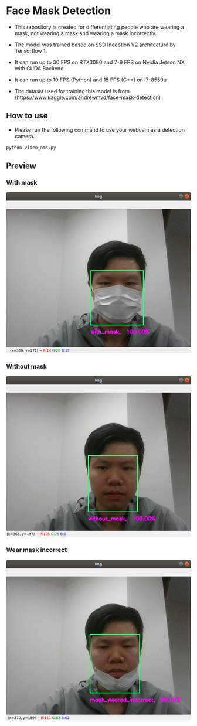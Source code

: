 # Face Mask Detection

- This repository is created for differentiating people who are wearing a mask, not wearing a mask and wearing a mask incorrectly.

- The model was trained based on SSD Inception V2 architecture by Tensorflow 1.

- It can run up to 30 FPS on RTX3080 and 7-9 FPS on Nvidia Jetson NX with CUDA Backend.

- It can run up to 10 FPS (Python) and 15 FPS (C++) on i7-8550u

- The dataset used for training this model is from (https://www.kaggle.com/andrewmvd/face-mask-detection)

## How to use

- Please run the following command to use your webcam as a detection camera.

```python
python video_nms.py
```

## Preview

### With mask

![Image1](https://raw.githubusercontent.com/chunmusic/Face_Mask_Detection/master/screenshot/with_mask.png)


### Without mask

![Image2](https://raw.githubusercontent.com/chunmusic/Face_Mask_Detection/master/screenshot/without_mask.png)

### Wear mask incorrect

![Image3](https://raw.githubusercontent.com/chunmusic/Face_Mask_Detection/master/screenshot/wear_mask_incorrect.png)
